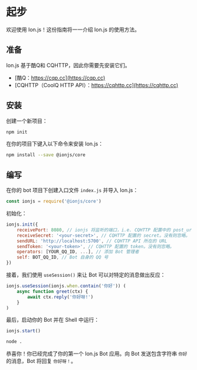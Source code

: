 # 起步
欢迎使用 Ion.js！这份指南将一一介绍 Ion.js 的使用方法。

## 准备
Ion.js 基于酷Q和 CQHTTP，因此你需要先安装它们。
- [酷Q：https://cqp.cc](https://cqp.cc)
- [CQHTTP（CoolQ HTTP API）：https://cqhttp.cc](https://cqhttp.cc)

## 安装
创建一个新项目：
```bash
npm init
```

在你的项目下键入以下命令来安装 Ion.js：
```bash
npm install --save @ionjs/core
```

## 编写
在你的 bot 项目下创建入口文件 `index.js` 并导入 Ion.js：
```js
const ionjs = require('@ionjs/core')
```

初始化：
```js
ionjs.init({
    receivePort: 8080, // ionjs 将监听的端口，i.e. CQHTTP 配置中的 post_url 的端口
    receiveSecret: '<your-secret>', // CQHTTP 配置的 secret。没有则忽略。
    sendURL: 'http://localhost:5700', // CQHTTP API 所在的 URL
    sendToken: '<your-token>', // CQHTTP 配置的 token。没有则忽略。
    operators: [YOUR_QQ_ID, ...], // 添加 Bot 管理者
    self: BOT_QQ_ID, // Bot 自身的 QQ 号
})
```

接着，我们使用 `useSession()` 来让 Bot 可以对特定的消息做出反应：
```js
ionjs.useSession(ionjs.when.contain('你好')) (
    async function greet(ctx) {
        await ctx.reply('你好呀!')
    }
)
```

最后，启动你的 Bot 并在 Shell 中运行：
```js
ionjs.start()
```
```bash
node .
```

恭喜你！你已经完成了你的第一个 Ion.js Bot 应用。向 Bot 发送包含字符串 `你好` 的消息，Bot 将回复 `你好呀！`。